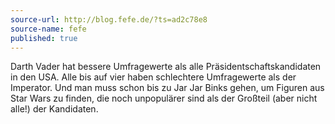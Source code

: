 ```yaml
---
source-url: http://blog.fefe.de/?ts=ad2c78e8
source-name: fefe
published: true
---
```


<p>Darth Vader hat bessere Umfragewerte als alle Präsidentschaftskandidaten in den USA. Alle bis auf vier haben schlechtere Umfragewerte als der Imperator. Und man muss schon bis zu Jar Jar Binks gehen, um Figuren aus Star Wars zu finden, die noch unpopulärer sind als der Großteil (aber nicht alle!) der Kandidaten.</p>


